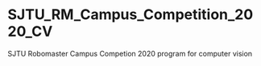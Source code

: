 # SJTU_RM_Campus_Competition_2020_CV
 SJTU Robomaster Campus Competion 2020 program for computer vision
